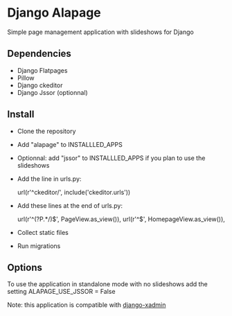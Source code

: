 Django Alapage
==============

Simple page management application with slideshows for Django


Dependencies
--------------

- Django Flatpages
- Pillow
- Django ckeditor
- Django Jssor (optionnal)


Install
--------------

- Clone the repository
- Add "alapage" to INSTALLLED_APPS
- Optionnal: add "jssor" to INSTALLLED_APPS if you plan to use the slideshows
- Add the line in  urls.py:

	url(r'^ckeditor/', include('ckeditor.urls'))
	
- Add these lines at the end of urls.py:

	url(r'^(?P<url>.*/)$', PageView.as_view()),
    url(r'^$', HomepageView.as_view()),
    
- Collect static files
- Run migrations


Options
--------------

To use the application in standalone mode with no slideshows add the setting ALAPAGE_USE_JSSOR = False


Note: this application is compatible with [django-xadmin](https://github.com/sshwsfc/django-xadmin)